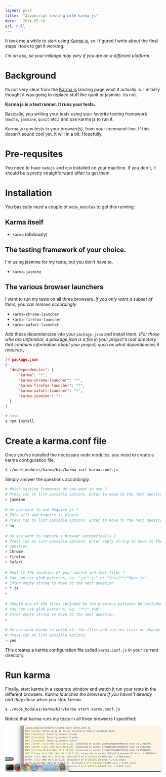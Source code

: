 ```yaml
---
layout: post
title:  "Javascript testing with karma js"
date:   2014-05-10
url: null
---
```


It took me a while to start using [Karma js][], so I figured I write about the
final steps I took to get it working.

*I'm on osx, so your mileage may vary if you are on a different platform.*
<!--more-->

# Background
Its not very clear from the [Karma js][] landing page what it actually is. I
initially thought it was going to replace stuff like qunit or jasmine. Its not.

__Karma js is a test runner. It runs your tests.__

Basically, you writing your tests using your favorite testing framework
(`mocha`, `jasmine`, `qunit` etc.) and use karma js to run it.

Karma js runs tests in your browser(s), from your command-line.
If this doesn't sound cool yet, it will in a bit. Hopefully.

# Pre-requsites
You need to have `nodejs` and `npm` installed on your machine. If you don't, it
should be a pretty straighforward affair to get them.

# Installation
You basically need a couple of `node_modules` to get this running:

## Karma itself
- `karma` (obviously)

## The testing framework of your choice.
I'm using jasmine for my tests, but you don't have to.

- `karma-jasmine`

## The various browser launchers
I want to run my tests on all three browsers. *If you only want a subset of
them, you can remove accordingly*

- `karma-chrome-launcher`
- `karma-firefox-launcher`
- `karma-safari-launcher`

Add these dependencies into your `package.json` and install them. *(For those who
are unfamiliar, a package.json is a file in your project's root directory that
contains information about your project, such as what dependencies it
requires.)*

```json
// package.json
{
  "devDependencies": {
      "karma": "*",
      "karma-chrome-launcher": "*",
      "karma-firefox-launcher": "*",
      "karma-safari-launcher": "*",
      "karma-jasmine": "*"
  }
}
```

```bash
# bash
$ npm install
```

# Create a karma.conf file
Once you've installed the necessary node modules, you need to create a karma
configuration file.

```bash
$ ./node_modules/karma/bin/karma init karma.conf.js
```

Simply answer the questions accordingly.

```bash
# Which testing framework do you want to use ?
# Press tab to list possible options. Enter to move to the next question.
> jasmine

# Do you want to use Require.js ?
# This will add Require.js plugin.
# Press tab to list possible options. Enter to move to the next question.
> no

# Do you want to capture a browser automatically ?
# Press tab to list possible options. Enter empty string to move to the next
# question.
> Chrome
> Firefox
> Safari

# What is the location of your source and test files ?
# You can use glob patterns, eg. "js/*.js" or "test/**/*Spec.js".
# Enter empty string to move to the next question.
> *.js
>

# Should any of the files included by the previous patterns be excluded ?
# You can use glob patterns, eg. "**/*.swp".
# Enter empty string to move to the next question.
>

# Do you want Karma to watch all the files and run the tests on change ?
# Press tab to list possible options.
> yes
```

This creates a karma configuration file called `karma.conf.js` in your current
directory.

# Run karma
Finally, start karma in a separate window and watch it run your tests in the
different browsers. *Karma launches the browsers if you haven't already and
they close when you stop karma.*

```bash
$ ./node_modules/karma/bin/karma start karma.conf.js
```

Notice that karma runs my tests in all three browsers I specified:

![karma-running](/static/img/blog/karma-running.png)

[Karma js]: http://karma-runner.github.io/0.12/index.html

